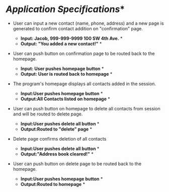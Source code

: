 # _Application Specifications_*

* User can input a new contact (name, phone, address) and a new page is generated to confirm contact addition on "confirmation" page.
    * **Input: Jacob, 999-999-9999 100 SW 4th Ave.** *
    * **Output: "You added a new contact!"** *

* User can push button on confirmation page to be routed back to the homepage.
    * **Input: User pushes homepage button** *
    * **Output: User is routed back to homepage** *
* The program's homepage displays all contacts added in the session.
    * **Input:User pushes homepage button** *
    * **Output:All Contacts listed on homepage** *
* User can push button on homepage to delete all contacts from session and will be routed to delete page.
    * **Input:User pushes delete all button** *
    * **Output:Routed to "delete" page** *
* Delete page confirms deletion of all contacts
    * **Input:User pushes delete all button** *
    * **Output:"Address book cleared!"** *
* User can push button on delete page to be routed back to the homepage.
    * **Input:User pushes homepage button** *
    * **Output:Routed to homepage** *
